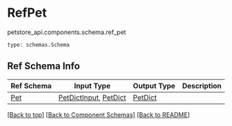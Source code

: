 # RefPet
petstore_api.components.schema.ref_pet
```
type: schemas.Schema
```

## Ref Schema Info
Ref Schema | Input Type | Output Type | Description
---------- | ---------- | ----------- | ------------
[Pet](pet.md) | [PetDictInput](#petdictinput), [PetDict](#petdict) | [PetDict](#petdict) |

[[Back to top]](#top) [[Back to Component Schemas]](../../../README.md#Component-Schemas) [[Back to README]](../../../README.md)
